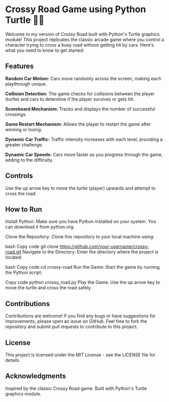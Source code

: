 # Crossy Road Game using Python Turtle 🚗🐢
Welcome to my version of Crossy Road built with Python's Turtle graphics module! This project replicates the classic arcade game where you control a character trying to cross a busy road without getting hit by cars. Here's what you need to know to get started:

## Features
**Random Car Motion:** Cars move randomly across the screen, making each playthrough unique.

**Collision Detection:** The game checks for collisions between the player (turtle) and cars to determine if the player survives or gets hit.

**Scoreboard Mechanism:** Tracks and displays the number of successful crossings.

**Game Restart Mechanism:** Allows the player to restart the game after winning or losing.

**Dynamic Car Traffic:** Traffic intensity increases with each level, providing a greater challenge.

**Dynamic Car Speeds:** Cars move faster as you progress through the game, adding to the difficulty.

## Controls
Use the up arrow key to move the turtle (player) upwards and attempt to cross the road.

## How to Run
Install Python: Make sure you have Python installed on your system. You can download it from python.org.

Clone the Repository: Clone this repository to your local machine using:

bash
Copy code
git clone https://github.com/your-username/crossy-road.git
Navigate to the Directory: Enter the directory where the project is located:

bash
Copy code
cd crossy-road
Run the Game: Start the game by running the Python script:

Copy code
python crossy_road.py
Play the Game: Use the up arrow key to move the turtle and cross the road safely.

## Contributions
Contributions are welcome! If you find any bugs or have suggestions for improvements, please open an issue on GitHub. Feel free to fork the repository and submit pull requests to contribute to this project.

## License
This project is licensed under the MIT License - see the LICENSE file for details.

## Acknowledgments
Inspired by the classic Crossy Road game.
Built with Python's Turtle graphics module.
